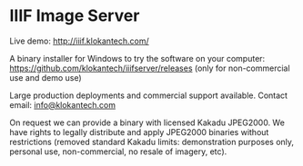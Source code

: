 IIIF Image Server
=================

Live demo:
http://iiif.klokantech.com/

A binary installer for Windows to try the software on your computer:
https://github.com/klokantech/iiifserver/releases (only for non-commercial use and demo use)

Large production deployments and commercial support available.
Contact email: info@klokantech.com

On request we can provide a binary with licensed Kakadu JPEG2000. We have rights to legally distribute and apply JPEG2000 binaries without restrictions (removed standard Kakadu limits: demonstration purposes only, personal use, non-commercial, no resale of imagery, etc).
